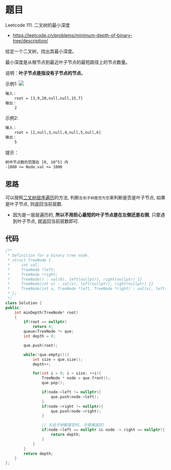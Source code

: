 # 题目
Leetcode 111. 二叉树的最小深度
- https://leetcode.cn/problems/minimum-depth-of-binary-tree/description/

给定一个二叉树，找出其最小深度。

最小深度是从根节点到最近叶子节点的最短路径上的节点数量。

说明：**叶子节点是指没有子节点的节点**。

示例1:
![](https://assets.leetcode.com/uploads/2020/10/12/ex_depth.jpg)
```txt
输入：
    root = [3,9,20,null,null,15,7]
输出：
    2
```

示例2:
```txt
输入：
    root = [2,null,3,null,4,null,5,null,6]
输出：
    5
```

提示：
```txt
树中节点数的范围在 [0, 10^5] 内
-1000 <= Node.val <= 1000
```

## 思路
可以按照[二叉树层序遍历](../层序遍历_102/题解_102.md)的方法, 判断`左右子树是否为空`来判断是否是叶子节点, 如果是叶子节点, 则返回当前层数.
- 因为是一层层遍历的, **所以不用担心最短的叶子节点是在左侧还是右侧**, 只要遇到叶子节点, 就返回当前层数即可.

## 代码
```cpp
/**
 * Definition for a binary tree node.
 * struct TreeNode {
 *     int val;
 *     TreeNode *left;
 *     TreeNode *right;
 *     TreeNode() : val(0), left(nullptr), right(nullptr) {}
 *     TreeNode(int x) : val(x), left(nullptr), right(nullptr) {}
 *     TreeNode(int x, TreeNode *left, TreeNode *right) : val(x), left(left), right(right) {}
 * };
 */
class Solution {
public:
    int minDepth(TreeNode* root) 
    {
        if(root == nullptr)
            return 0;
        queue<TreeNode *> que;
        int depth = 0;

        que.push(root);

        while(!que.empty()){
            int size = que.size();
            depth++;

            for(int i = 0; i < size; ++i){
                TreeNode * node = que.front();
                que.pop();

                if(node->left != nullptr){
                    que.push(node->left);
                }
                if(node->right != nullptr){
                    que.push(node->right);
                }

                // 左右子树都是空时, 才直接返回!
                if(node->left == nullptr && node -> right == nullptr){
                    return depth;
                }
            }
        }
        return depth;
    }
};

```